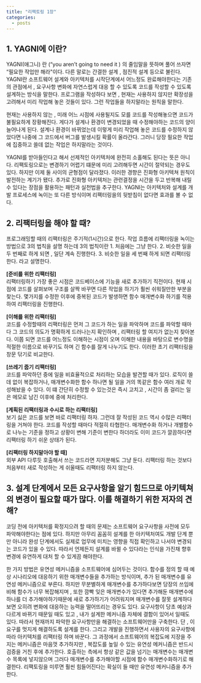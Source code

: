 ```yaml
---
title: "리팩토링 1장"
categories:
  - posts
---
```


## 1. YAGNI에 이란?

YAGNI(애그니) 란 (“you aren’t going to need it ) 의 줄임말을 뜻하며 풀어 쓰자면 “필요한 작업만 해라"이다.
다른 말로는 간결한 설계 , 점진적 설계 등으로 불린다. YAGNI란 소프트웨어 설계와 아키텍처를 시작단계에서 어느정도 완료해야한다는 기존의 관점에서 , 요구사항 변화에 자연스럽게 대응 할 수 있도록 코드를 작성할 수 있도록 설계하는 방식을 말한다. 프로그램을 작성하다 보면 , 현재는 사용하지 않지만 확장성을 고려해서 미리 작업해 놓은 것들이 있다. 그런 작업들을 하지말라는 원칙을 말한다.

현재는 사용하지 않는 , 미래 어느 시점에 사용될지도 모를 코드를 작성해놓으면 코드가 불필요하게 장황해진다.
게다가 설계나 환경이 변경되었을 때 수정해야하는 코드의 양이 늘어나게 된다. 설계나 환경이 바뀌었는데 이렇게 미리 작업해 놓은 코드를 수정하지 않았다면 나중에 그 코드에서 버그를 발생시킬 확률이 올라간다. 그러니 당장 필요한 작업에 집중하고 쓸데 없는 작업은 하지말라는 것이다.

YAGNI를 받아들인다고 해서 선제적인 아키텍처에 완전히 소홀해도 된다는 뜻은 아니다. 리팩토링으로는 변경하기 어렵기 떄문에 미리 고려해두면 시간이 절약되는 경우도 있다. 하지만 이제 둘 사이의 균형점이 달라졌다. 이러한 경향은 진화형 아키텍쳐 원칙이 발전하는 계기가 됐다. 추가로 진화형 아키텍처는 관련결정을 시간을 두고 반복해 내릴 수 있다는 장점을 활용하는 패턴과 실천법을 추구한다.
YAGNI는 아키텍처와 설계를 개발 프로세스에 녹이는 또 다른 방식이며 리팩터링을의 뒷받침이 없다면 효과를 볼 수 없다.

## 2. 리팩터링을 해야 할 때?

프로그래밍할 때의 리팩터링은 주기적(1시간)으로 한다. 작업 흐름에 리팩터링을 녹이는 방법으로 3의 법칙을 설명 하는데 3의 법칙이란 1. 처음에는 그냥 한다. 2. 비슷한 일을 두 번째로 하게 되면 , 일단 계속 진행한다. 3. 비슷한 일을 세 번째 하게 되면 리팩터링 한다. 라고 설명한다.

**[준비를 위한 리팩터링]**  
리팩터링하기 가장 좋은 시점은 코드베이스에 기능을 새로 추가하기 직전이다. 현재 시점에 코드를 살펴보며 구조를 살짝 바꾸면 다른 작업을 하기가 훨씬 쉬워질만한 부분을 찾는다. 몇가지를 수정한 이후에 중복된 코드가 발생하면 함수 매개변수화 하기를 적용하여 리팩터링을 진행한다.

**[이해를 위한 리팩터링]**  
코드를 수정할때의 리팩터링은 먼저 그 코드가 하는 일을 파악하며 코드를 파악할 때마다 그 코드의 의도가 명확하게 드러나는지 확인하며 , 리팩터링 할 여지가 없는지 찾아본다. 이쯤 되면 코드를 어느정도 이해하는 시점이 오며 이해한 내용을 바탕으로 변수명을 적절한 이름으로 바꾸기도 하며 긴 함수를 잘게 나누기도 한다. 이러한 초기 리팩터링을 창문 닦기로 비교한다.

**[쓰레기 줍기 리팩터링]**  
코드를 파악하던 중에 일을 비효율적으로 처리하는 모습을 발견할 때가 있다. 로직이 쓸데 없이 복잡하거나, 매개변수화한 함수 하나면 될 일을 거의 똑같은 함수 여러 개로 작성해놨을 수 있다. 이 떄 간단히 수정할 수 있는것은 즉시 고치고 , 시간이 좀 걸리는 일은 메모로 남긴 이후에 중에 처리한다.

**[계획된 리팩터링과 수시로 하는 리팩터링]**  
보기 싫은 코드를 보면 바로 리팩터링 하자. 그런데 잘 작성된 코드 역시 수많은 리팩터링을 거쳐야 한다.
코드를 작성할 때마다 적절히 타협한다. 매개변수화 하거나 개별함수로 나누는 기준을 정하고 상황이 변해 기준이 변한다 하더라도 이미 코드가 깔끔하다면 리팩터링 하기 쉬운 상태가 된다.

**[리팩터링 하지말아야 할 때]**  
외부 API 다루듯 호출해서 쓰는 코드라면 지저분해도 그냥 둔다. 리팩터링 하는 것보다 처음부터 새로 작성하는 게 쉬울때도 리팩터링 하지 않는다.

## 3. 설계 단계에서 모든 요구사항을 알기 힘드므로 아키텍쳐의 변경이 필요할 때가 많다. 이를 해결하기 위한 저자의 견해?

코딩 전에 아키텍처를 확정지으려 할 때의 문제는 소프트웨어 요구사항을 사전에 모두 파악해야한다는 점에 있다. 하지만 아무리 꼼꼼히 설계를 한 아키텍처여도 개발 단계 뿐만 아니라 완성 단계에서도 실제로 업무에 미치는 영향을 직접 확인하고 나서야 변경되는 코드가 있을 수 있다. 따라서 언제든지 설계를 바뀔 수 있다라는 인식을 가진채 향후 변경에 유연하게 대처 할 수 있게끔 해야한다.

한 가지 방법은 유연성 메커니즘을 소프트웨어에 심어두는 것이다. 함수를 정의 할 때 예상 시나리오에 대응하기 위한 매개변수들을 추가하는 방식이며, 추가 된 매개변수를 유연성 메커니즘으로 부른다. 하지만 무분별하게 매개변수를 추가하다보면 당장의 쓰임에 비해 함수가 너무 복잡해지며 , 또한 깜빡 잊은 매개변수가 있다면 추가해둔 매개변수에 하나를 더 추가해야하기때문에 새로 추가하기가 어려워지며 매개변수를 잘못 설계하다보면 오히려 변화에 대응하는 능력을 떨어뜨리는 경우도 있다. 요구사항이 당초 예상과 다르게 바뀌기 때문일 때도 있고 , 내가 설계한 메커니즘 자체에 결함이 있어서 일때도 있다. 따라서 현재까지 파악한 요구사항만을 해결하는 소프트웨어만을 구축한다. 단 , 이 요구를 멋지게 해결하도록 설계를 한다. 그리고 개발을 진행하면서 사용자의 요구사항에 따라 아키텍처를 리팩터링 하며 바꾼다. 그 과정에서 소프트웨어의 복잡도에 지장을 주지는 메커니즘은 마음껏 추가하지만 , 복잡도를 높일 수 있는 유연성 메커니즘은 반드시 검증을 거친 후에 추가한다. 호출하는 측에서 항상 같은 값을 넘기는 매개변수는 매개변수 목록에 넣지않으며 그러다 매개변수를 추가해야할 시점에 함수 매개변수화하기로 해결한다. 리팩토링을 미루면 훨씬 힘들어진다는 확실이 들 때만 유연성 메커니즘을 추가한다.
